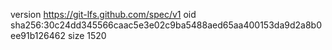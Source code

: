 version https://git-lfs.github.com/spec/v1
oid sha256:30c24dd345566caac5e3e02c9ba5488aed65aa400153da9d2a8b0ee91b126462
size 1520
